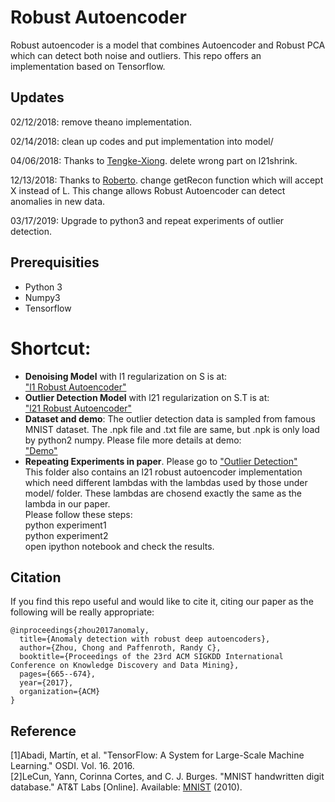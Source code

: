 # Robust Autoencoder
Robust autoencoder is a model that combines Autoencoder and Robust PCA which can detect both noise and outliers. This repo offers an implementation based on Tensorflow.
## Updates
02/12/2018: remove theano implementation. 

02/14/2018: clean up codes and put implementation into model/ 

04/06/2018: Thanks to [Tengke-Xiong](https://github.com/Tengke-Xiong). delete wrong part on l21shrink. 

12/13/2018: Thanks to [Roberto](https://github.com/robroe-tsi). change getRecon function which will accept X instead of L. This change allows Robust Autoencoder can detect anomalies in new data.

03/17/2019: Upgrade to python3 and repeat experiments of outlier detection.
## Prerequisities

- Python 3
- Numpy3
- Tensorflow

# Shortcut:
 - **Denoising Model** with l1 regularization on S is at:<br>
["l1 Robust Autoencoder"](https://github.com/zc8340311/RobustAutoencoder/blob/master/model/RobustDeepAutoencoder.py) <br>
 - **Outlier Detection Model** with l21 regularization on S.T is at:<br>
["l21 Robust Autoencoder"](https://github.com/zc8340311/RobustAutoencoder/blob/master/model/l21RobustDeepAutoencoderOnST.py) <br>
 - **Dataset and demo**: The outlier detection data is sampled from famous MNIST dataset. The .npk file and .txt file are same, but .npk is only load by python2 numpy. Please file more details at demo:<br>
["Demo"](https://github.com/zc8340311/RobustAutoencoder/blob/master/data/Data%20Load%20and%20Show.ipynb) <br>
 - **Repeating Experiments in paper**. Please go to ["Outlier Detection"](https://github.com/zc8340311/RobustAutoencoder/tree/master/experiments/Outlier%20Detection) <br>
This folder also contains an l21 robust autoencoder implementation which need different lambdas with the lambdas used by those under model/ folder. These lambdas are chosend exactly the same as the lambda in our paper. <br>
Please follow these steps: <br>
python experiment1 <br>
python experiment2 <br>
open ipython notebook and check the results. <br>

## Citation
If you find this repo useful and would like to cite it, citing our paper as the following will be really appropriate: <br>

```
@inproceedings{zhou2017anomaly,
  title={Anomaly detection with robust deep autoencoders},
  author={Zhou, Chong and Paffenroth, Randy C},
  booktitle={Proceedings of the 23rd ACM SIGKDD International Conference on Knowledge Discovery and Data Mining},
  pages={665--674},
  year={2017},
  organization={ACM}
}
```
## Reference
[1]Abadi, Martín, et al. "TensorFlow: A System for Large-Scale Machine Learning." OSDI. Vol. 16. 2016. <br>
[2]LeCun, Yann, Corinna Cortes, and C. J. Burges. "MNIST handwritten digit database." AT&T Labs [Online]. Available: [MNIST](http://yann.lecun.com/exdb/mnist) (2010).
